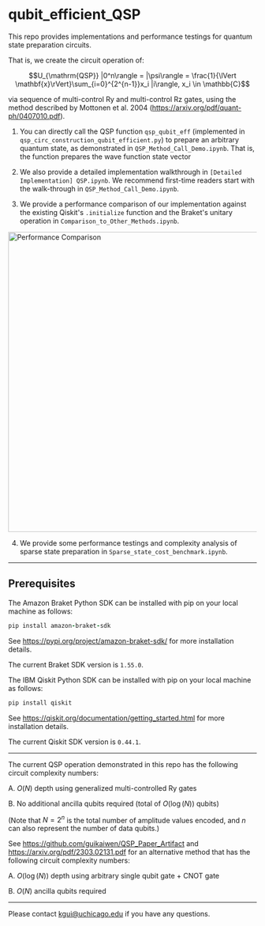 # qubit_efficient_QSP

This repo provides implementations and performance testings for quantum state preparation circuits. 

That is, we create the circuit operation of:

$$U_{\mathrm{QSP}} |0^n\rangle = |\psi\rangle = \frac{1}{\lVert \mathbf{x}\rVert}\sum_{i=0}^{2^{n-1}}x_i |i\rangle, x_i \in \mathbb{C}$$

via sequence of multi-control Ry and multi-control Rz gates, using the method described by Mottonen et al. 2004 (https://arxiv.org/pdf/quant-ph/0407010.pdf).

1. You can directly call the QSP function `qsp_qubit_eff` (implemented in `qsp_circ_construction_qubit_efficient.py`) to prepare an arbitrary quantum state, as demonstrated in `QSP_Method_Call_Demo.ipynb`. That is, the function prepares the wave function state vector

2. We also provide a detailed implementation walkthrough in `[Detailed Implementation] QSP.ipynb`. We recommend first-time readers start with the walk-through in `QSP_Method_Call_Demo.ipynb`.

3. We provide a performance comparison of our implementation against the existing Qiskit's `.initialize` function and the Braket's unitary operation in `Comparison_to_Other_Methods.ipynb`.

<img width="607" alt="Performance Comparison" src="https://github.com/guikaiwen/qubit_efficient_QSP/assets/24789128/4e5fd639-efd7-401e-8f75-98c33168b34b">

4. We provide some performance testings and complexity analysis of sparse state preparation in `Sparse_state_cost_benchmark.ipynb`.

-------------------------------
## Prerequisites

The Amazon Braket Python SDK can be installed with pip on your local machine as follows:
```ruby
pip install amazon-braket-sdk
```
See https://pypi.org/project/amazon-braket-sdk/ for more installation details.

The current Braket SDK version is `1.55.0`.

The IBM Qiskit Python SDK can be installed with pip on your local machine as follows:
```ruby
pip install qiskit
```
See https://qiskit.org/documentation/getting_started.html for more installation details.

The current Qiskit SDK version is `0.44.1`.

-------------------------------
The current QSP operation demonstrated in this repo has the following circuit complexity numbers:

A. $O(N)$ depth using generalized multi-controlled Ry gates

B. No additional ancilla qubits required (total of $O(\log(N))$ qubits)

(Note that $N = 2^n$ is the total number of amplitude values encoded, and $n$ can also represent the number of data qubits.)

See https://github.com/guikaiwen/QSP_Paper_Artifact and https://arxiv.org/pdf/2303.02131.pdf for an alternative method that has the following circuit complexity numbers:

A. $O(\log(N))$ depth using arbitrary single qubit gate + CNOT gate

B. $O(N)$ ancilla qubits required

-------------------------------
Please contact kgui@uchicago.edu if you have any questions.
